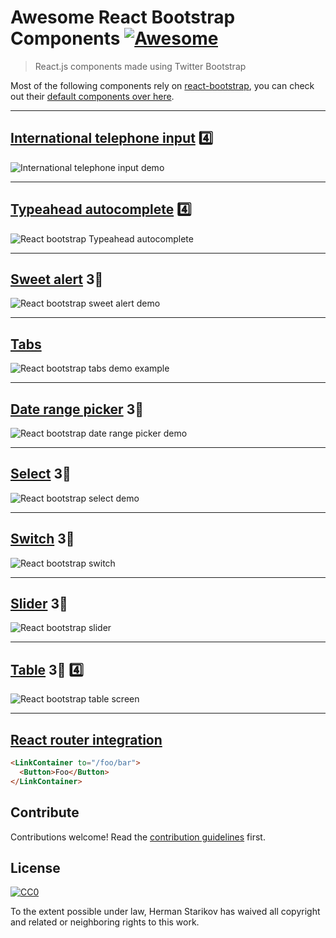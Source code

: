 # Awesome React Bootstrap Components [![Awesome](https://cdn.rawgit.com/sindresorhus/awesome/d7305f38d29fed78fa85652e3a63e154dd8e8829/media/badge.svg)](https://github.com/sindresorhus/awesome)

> React.js components made using Twitter Bootstrap

Most of the following components rely on [react-bootstrap](https://react-bootstrap.github.io/), you can check out their [default components over here](https://react-bootstrap.github.io/components.html).

---

## [International telephone input](https://github.com/theslip/react-bootstrap-intl-tel-input) 4️⃣

![International telephone input demo](https://github.com/theslip/react-bootstrap-intl-tel-input/raw/master/src/demo.gif)

---

## [Typeahead autocomplete](https://github.com/ericgio/react-bootstrap-typeahead) 4️⃣
![React bootstrap Typeahead autocomplete](https://media.giphy.com/media/3oxHQrGSbABpbrJK6I/giphy.gif)

---

## [Sweet alert](https://github.com/djorg83/react-bootstrap-sweetalert) 3⃣
![React bootstrap sweet alert demo](https://media.giphy.com/media/l0CLTXKYGSLN5nPkA/giphy.gif)

---

## [Tabs](https://github.com/freeranger/react-bootstrap-tabs)
![React bootstrap tabs demo example](https://media.giphy.com/media/xUOxfiIzbp13vMxvWw/giphy.gif)

---

## [Date range picker](https://github.com/skratchdot/react-bootstrap-daterangepicker) 3⃣

![React bootstrap date range picker demo](https://media.giphy.com/media/3ohs81CDOQkeGT7FN6/giphy.gif)

---

## [Select](https://github.com/tjwebb/react-bootstrap-select) 3⃣
![React bootstrap select demo](https://camo.githubusercontent.com/1efb3d2209dfc4b24281b0a1bc90b5f51ce06793/687474703a2f2f692e696d6775722e636f6d2f797049785a5a322e676966)

---

## [Switch](https://github.com/Julusian/react-bootstrap-switch) ️3⃣
![React bootstrap switch](https://media.giphy.com/media/xUOxfhPmGgy03XchIA/giphy.gif)

---

## [Slider](https://github.com/brownieboy/react-bootstrap-slider) ️3⃣
![React bootstrap slider](https://media.giphy.com/media/3o6fJ7mNFw1KHM0XuM/giphy.gif)

---

## [Table](https://github.com/AllenFang/react-bootstrap-table) 3⃣ 4️⃣
![React bootstrap table screen](https://camo.githubusercontent.com/9cff213848aba00fca5ce1c6a316d036bbd00042/687474703a2f2f692e696d6775722e636f6d2f4f7631774d73652e706e67)

---

## [React router integration](https://github.com/react-bootstrap/react-router-bootstrap)
```html
<LinkContainer to="/foo/bar">
  <Button>Foo</Button>
</LinkContainer>
```



## Contribute

Contributions welcome! Read the [contribution guidelines](contributing.md) first.


## License

[![CC0](http://mirrors.creativecommons.org/presskit/buttons/88x31/svg/cc-zero.svg)](http://creativecommons.org/publicdomain/zero/1.0)

To the extent possible under law, Herman Starikov has waived all copyright and
related or neighboring rights to this work.
